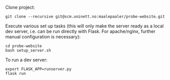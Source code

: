 Clone project:
```
git clone --recursive git@scm.uninett.no:maalepaaler/probe-website.git
```

Execute various set up tasks (this will only make the server ready as a local dev server, i.e. can be run directly with Flask. For apache/nginx, further manual configuration is necessary):
```
cd probe-website
bash setup_server.sh
```

To run a dev server:
```
export FLASK_APP=runserver.py
flask run
```
